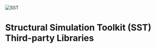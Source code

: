 ![SST](http://sst-simulator.org/img/sst-logo-small.png)

# Structural Simulation Toolkit (SST) Third-party Libraries

